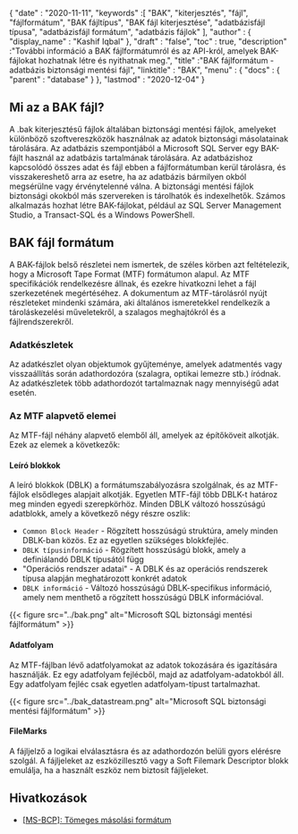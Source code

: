{
  "date" : "2020-11-11",
  "keywords" :[ "BAK", "kiterjesztés", "fájl", "fájlformátum", "BAK fájltípus", "BAK fájl kiterjesztése", "adatbázisfájl típusa", "adatbázisfájl formátum", "adatbázis fájlok" ],
  "author" : {
    "display_name" : "Kashif Iqbal"
},
  "draft" : "false",
  "toc" : true,
  "description" :"További információ a BAK fájlformátumról és az API-król, amelyek BAK-fájlokat hozhatnak létre és nyithatnak meg.",
  "title" :"BAK fájlformátum - adatbázis biztonsági mentési fájl",
  "linktitle" : "BAK",
  "menu" : {
    "docs" : {
      "parent" : "database"
}
},
  "lastmod" : "2020-12-04"
}

## Mi az a BAK fájl?

A .bak kiterjesztésű fájlok általában biztonsági mentési fájlok, amelyeket különböző szoftvereszközök használnak az adatok biztonsági másolatainak tárolására. Az adatbázis szempontjából a Microsoft SQL Server egy BAK-fájlt használ az adatbázis tartalmának tárolására. Az adatbázishoz kapcsolódó összes adat és fájl ebben a fájlformátumban kerül tárolásra, és visszakereshető arra az esetre, ha az adatbázis bármilyen okból megsérülne vagy érvénytelenné válna. A biztonsági mentési fájlok biztonsági okokból más szervereken is tárolhatók és indexelhetők. Számos alkalmazás hozhat létre BAK-fájlokat, például az SQL Server Management Studio, a Transact-SQL és a Windows PowerShell.

## BAK fájl formátum

A BAK-fájlok belső részletei nem ismertek, de széles körben azt feltételezik, hogy a Microsoft Tape Format (MTF) formátumon alapul. Az MTF specifikációk rendelkezésre állnak, és ezekre hivatkozni lehet a fájl szerkezetének megértéséhez. A dokumentum az MTF-tárolásról nyújt részleteket mindenki számára, aki általános ismeretekkel rendelkezik a tároláskezelési műveletekről, a szalagos meghajtókról és a fájlrendszerekről.

### Adatkészletek

Az adatkészlet olyan objektumok gyűjteménye, amelyek adatmentés vagy visszaállítás során adathordozóra (szalagra, optikai lemezre stb.) íródnak. Az adatkészletek több adathordozót tartalmaznak nagy mennyiségű adat esetén.

### Az MTF alapvető elemei

Az MTF-fájl néhány alapvető elemből áll, amelyek az építőköveit alkotják. Ezek az elemek a következők:

#### Leíró blokkok

A leíró blokkok (DBLK) a formátumszabályozásra szolgálnak, és az MTF-fájlok elsődleges alapjait alkotják. Egyetlen MTF-fájl több DBLK-t határoz meg minden egyedi szerepkörhöz. Minden DBLK változó hosszúságú adatblokk, amely a következő négy részre oszlik:

* `Common Block Header` - Rögzített hosszúságú struktúra, amely minden DBLK-ban közös. Ez az egyetlen szükséges blokkfejléc.
* `DBLK típusinformáció` - Rögzített hosszúságú blokk, amely a definiálandó DBLK típusától függ
* "Operációs rendszer adatai" - A DBLK és az operációs rendszerek típusa alapján meghatározott konkrét adatok
* `DBLK információ` - Változó hosszúságú DBLK-specifikus információ, amely nem menthető a rögzített hosszúságú DBLK információval.

 {{< figure src="../bak.png" alt="Microsoft SQL biztonsági mentési fájlformátum" >}}

#### Adatfolyam

Az MTF-fájlban lévő adatfolyamokat az adatok tokozására és igazítására használják. Ez egy adatfolyam fejlécből, majd az adatfolyam-adatokból áll. Egy adatfolyam fejléc csak egyetlen adatfolyam-típust tartalmazhat.

{{< figure src="../bak_datastream.png" alt="Microsoft SQL biztonsági mentési fájlformátum" >}}

#### FileMarks

A fájljelző a logikai elválasztásra és az adathordozón belüli gyors elérésre szolgál. A fájljeleket az eszközillesztő vagy a Soft Filemark Descriptor blokk emulálja, ha a használt eszköz nem biztosít fájljeleket.

## Hivatkozások ##

* [[MS-BCP]: Tömeges másolási formátum](https://learn.microsoft.com/en-us/openspecs/sql_data_portability/ms-bcp/54965c4d-34c7-400d-b970-1007984315a5)

